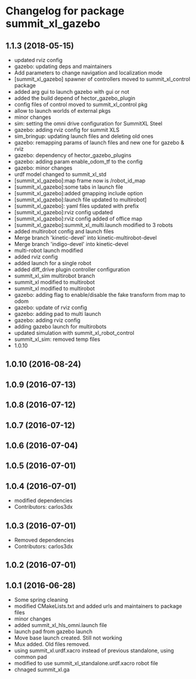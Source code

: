 # Changelog for package summit\_xl\_gazebo

## 1.1.3 (2018-05-15)

-   updated rviz config
-   gazebo: updating deps and maintainers
-   Add parameters to change navigation and localization mode
-   \[summit\_xl\_gazebo\] spawner of controllers moved to
    summit\_xl\_control package
-   added arg gui to launch gazebo with gui or not
-   added the build depend of hector\_gazebo\_plugin
-   config files of control moved to summit\_xl\_control pkg
-   allow to launch worlds of external pkgs
-   minor changes
-   sim: setting the omni drive configuration for SummitXL Steel
-   gazebo: adding rviz config for summit XLS
-   sim\_bringup: updating launch files and deleting old ones
-   gazebo: remapping params of launch files and new one for gazebo &
    rviz
-   gazebo: dependency of hector\_gazebo\_plugins
-   gazebo: adding param enable\_odom\_tf to the config
-   gazebo: minor changes
-   urdf model changed to summit\_xl\_std
-   \[summit\_xl\_gazebo\]:map frame now is /robot\_id\_map
-   \[summit\_xl\_gazebo\]:some tabs in launch file
-   \[summit\_xl\_gazebo\]:added gmapping include option
-   \[summit\_xl\_gazebo\]:launch file updated to multirobot\]
-   \[summit\_xl\_gazebo\]: yaml files updated with prefix
-   \[summit\_xl\_gazebo\]:rviz config updated
-   \[summit\_xl\_gazebo\]:rviz config added of office map
-   \[summit\_xl\_gazebo\]:summit\_xl\_multi.launch modified to 3 robots
-   added multirobot config and launch files
-   Merge branch 'kinetic-devel' into kinetic-multirobot-devel
-   Merge branch 'indigo-devel' into kinetic-devel
-   multi-robot launch modified
-   added rviz config
-   added launch for a single robot
-   added diff\_drive plugin controller configuration
-   summit\_xl\_sim multirobot branch
-   summit\_xl modified to multirobot
-   summit\_xl modified to multirobot
-   gazebo: adding flag to enable/disable the fake transform from map to
    odom
-   gazebo: update of rviz config
-   gazebo: adding pad to multi launch
-   gazebo: adding rviz config
-   adding gazebo launch for multirobots
-   updated simulation with summit\_xl\_robot\_control
-   summit\_xl\_sim: removed temp files
-   1.0.10

## 1.0.10 (2016-08-24)

## 1.0.9 (2016-07-13)

## 1.0.8 (2016-07-12)

## 1.0.7 (2016-07-12)

## 1.0.6 (2016-07-04)

## 1.0.5 (2016-07-01)

## 1.0.4 (2016-07-01)

-   modified dependencies
-   Contributors: carlos3dx

## 1.0.3 (2016-07-01)

-   Removed dependencies
-   Contributors: carlos3dx

## 1.0.2 (2016-07-01)

## 1.0.1 (2016-06-28)

-   Some spring cleaning
-   modified CMakeLists.txt and added urls and maintainers to package
    files
-   minor changes
-   added summit\_xl\_hls\_omni.launch file
-   launch pad from gazebo launch
-   Move base launch created. Still not working
-   Mux added. Old files removed.
-   using summit\_xl.urdf.xacro instead of previous standalone, using
    common pad
-   modified to use summit\_xl\_standalone.urdf.xacro robot file
-   chnaged summit\_xl.ga
